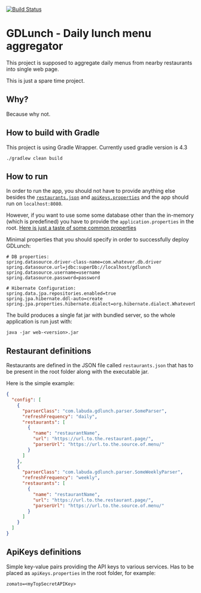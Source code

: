 [![Build Status](https://travis-ci.org/Dominick1993/GD-lunch-Brno.svg?branch=master)](https://travis-ci.org/Dominick1993/GD-lunch-Brno)

# GDLunch - Daily lunch menu aggregator

This project is supposed to aggregate daily menus from nearby restaurants into single web page.

This is just a spare time project.

## Why?

Because why not.

## How to build with Gradle

This project is using Gradle Wrapper.
Currently used gradle version is 4.3

```
./gradlew clean build
```

## How to run

In order to run the app, you should not have to provide anything else besides the [`restaurants.json`](#restaurant-definitions) and [`apiKeys.properties`](#apikeys-definitions) and the app should run on `localhost:8080`.

However, if you want to use some some database other than the in-memory (which is predefined) you have to provide the `application.properties` in the root. [Here is just a taste of some common properties](https://docs.spring.io/spring-boot/docs/current/reference/html/common-application-properties.html)

Minimal properties that you should specify in order to successfully deploy GDLunch:

```properties
# DB properties:
spring.datasource.driver-class-name=com.whatever.db.driver
spring.datasource.url=jdbc:superDb://localhost/gdlunch
spring.datasource.username=username
spring.datasource.password=password

# Hibernate Configuration:
spring.data.jpa.repositories.enabled=true
spring.jpa.hibernate.ddl-auto=create
spring.jpa.properties.hibernate.dialect=org.hibernate.dialect.WhateverDBDialect
``` 

The build produces a single fat jar with bundled server, so the whole application is run just with:

```
java -jar web-<version>.jar
```

## Restaurant definitions

Restaurants are defined in the JSON file called `restaurants.json` that has to be present in the root folder along with the executable jar.

Here is the simple example:
```json
{
  "config": [
    {
      "parserClass": "com.labuda.gdlunch.parser.SomeParser",
      "refreshFrequency": "daily",
      "restaurants": [
        {
          "name": "restaurantName",
          "url": "https://url.to.the.restaurant.page/",
          "parserUrl": "https://url.to.the.source.of.menu/"
        }
      ]
    },
    {
      "parserClass": "com.labuda.gdlunch.parser.SomeWeeklyParser",
      "refreshFrequency": "weekly",
      "restaurants": [
        {
          "name": "restaurantName",
          "url": "https://url.to.the.restaurant.page/",
          "parserUrl": "https://url.to.the.source.of.menu/"
        }
      ]
    }
  ]
}
```

## ApiKeys definitions

Simple key-value pairs providing the API keys to various services. Has to be placed as `apiKeys.properties` in the root folder, for example:

```
zomato=<myTopSecretAPIKey>
```
